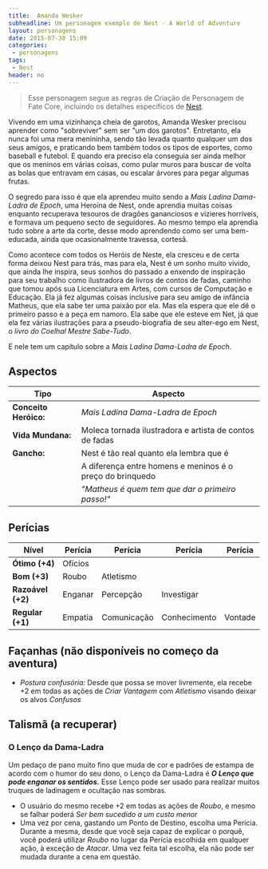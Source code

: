 ```yaml
---
title:  Amanda Wesker
subheadline: Um personagem exemplo de Nest - A World of Adventure
layout: personagens
date: 2015-07-30 15:09
categories:
 - personagens
tags:
 - Nest
header: no
---
```


>  Esse personagem segue as regras de Criação de Personagem de Fate Core, incluindo os detalhes específicos de [Nest][1].

Vivendo em uma vizinhança cheia de garotos, Amanda Wesker precisou aprender como "sobreviver" sem ser "um dos garotos". Entretanto, ela nunca foi uma mera menininha, sendo tão levada quanto qualquer um dos seus amigos, e praticando bem também todos os tipos de esportes, como baseball e futebol. E quando era preciso ela conseguia ser ainda melhor que os meninos em várias coisas, como pular muros para buscar de volta as bolas que entravam em casas, ou escalar árvores para pegar algumas frutas.

O segredo para isso é que ela aprendeu muito sendo a _Mais Ladina Dama-Ladra de Epoch_, uma Heroína de Nest, onde aprendia muitas coisas enquanto recuperava tesouros de dragões gananciosos e vizieres horríveis, e formava um pequeno secto de seguidores. Ao mesmo tempo ela aprendia tudo sobre a arte da corte, desse modo aprendendo como ser uma bem-educada, ainda que ocasionalmente travessa, cortesã.

Como acontece com todos os Heróis de Neste, ela cresceu e de certa forma deixou Nest para trás, mas para ela, Nest é um sonho muito vívido, que ainda lhe inspira, seus sonhos do passado a enxendo de inspiração para seu trabalho como ilustradora de livros de contos de fadas, caminho que tomou após sua Licenciatura em Artes, com cursos de Computação e Educação. Ela já fez algumas coisas inclusive para seu amigo de infância Matheus, que ela sabe ter uma paixão por ela. Mas ela espera que ele dê o primeiro passo e a peça em namoro. Ela sabe que ele esteve em Net, já que ela fez várias ilustrações para a  pseudo-biografia de seu alter-ego em Nest, o _livro do Coelhal Mestre Sabe-Tudo_.

E nele tem um capítulo sobre a _Mais Ladina Dama-Ladra de Epoch_.

## Aspectos

| Tipo | Aspecto |
|-|-|
| **Conceito Heróico:** | _Mais Ladina Dama-Ladra de Epoch_                         |
| **Vida Mundana:**     | Moleca tornada ilustradora e artista de contos de fadas   |
| **Gancho:**           | Nest é tão real quanto ela lembra que é                   |
|                       | A diferença entre homens e meninos é o preço do brinquedo |
|                       | _"Matheus é quem tem que dar o primeiro passo!"_          |

## Perícias

| Nível             | Perícia | Perícia     | Perícia      | Perícia | 
|-|-|-|-|-|
| **Ótimo (+4)**    | Ofícios |             |              |         |
| **Bom (+3)**      | Roubo   | Atletismo   |              |         |
| **Razoável (+2)** | Enganar | Percepção   | Investigar   |         |
| **Regular (+1)**  | Empatia | Comunicação | Conhecimento | Vontade |

## Façanhas (não disponíveis no começo da aventura)

+  _Postura confusória:_ Desde que possa se mover livremente, ela recebe +2 em todas as ações de _Criar Vantagem_ com _Atletismo_ visando deixar os alvos _Confusos_

## Talismã (a recuperar)

### O Lenço da Dama-Ladra

Um pedaço de pano muito fino que muda de cor e padrões de estampa de acordo com o humor do seu dono, o Lenço da Dama-Ladra é **_O Lenço que pode enganar os sentidos._** Esse Lenço pode ser usado para realizar muitos truques de ladinagem e ocultação nas sombras.

+  O usuário do mesmo recebe +2 em todas as ações de _Roubo_, e mesmo se falhar poderá _Ser bem sucedido a um custo menor_
+  Uma vez por cena, gastando um Ponto de Destino, escolha uma Perícia. Durante a mesma, desde que você seja capaz de explicar o porquê, você poderá utilizar _Roubo_ no lugar da Perícia escolhida em qualquer ação, à exceção de _Atacar_. Uma vez feita tal escolha, ela não pode ser mudada durante a cena em questão.

[1]: http://www.drivethrurpg.com/product/153980/Nest--A-World-of-Adventure-for-Fate-Core


